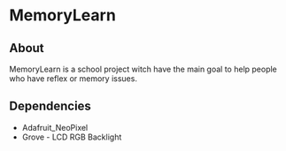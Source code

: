 # MemoryLearn

## About

MemoryLearn is a school project witch have the main goal to help people who have reflex or memory issues.

## Dependencies

- Adafruit_NeoPixel
- Grove - LCD RGB Backlight
